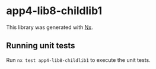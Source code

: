 # app4-lib8-childlib1

This library was generated with [Nx](https://nx.dev).

## Running unit tests

Run `nx test app4-lib8-childlib1` to execute the unit tests.
